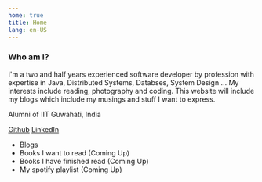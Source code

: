 ```yaml
---
home: true
title: Home
lang: en-US
---
```


### Who am I?

I'm a two and half years experienced software developer by profession with expertise in Java, Distributed Systems, Databses, System Design ... My interests include reading, photography and coding. This website will include my blogs which include my musings and stuff I want to express.

Alumni of IIT Guwahati, India

<!-- [Link to my Resume](https://www.dropbox.com/s/41k3b7jnnqzdemt/Roshan_Dash_Resume.pdf?dl=0)   -->

[Github](https://github.com/roshandash411) [LinkedIn](https://www.linkedin.com/in/roshan-dash)

- [Blogs](/blog)
- Books I want to read (Coming Up)
- Books I have finished read (Coming Up)
- My spotify playlist (Coming Up)

<!-- ---
### Resume
<iframe src="/assets/pdf/Roshan_Dash_Resume.pdf" type="application/pdf" width="100%" height="600"/> -->
